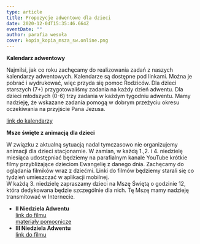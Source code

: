 ```yaml
---
type: article
title: Propozycje adwentowe dla dzieci
date: 2020-12-04T15:35:46.664Z
eventDate: ""
author: parafia wesoła
cover: kopia_kopia_msza_sw.online.png
---
```

<!--StartFragment-->

**Kalendarz adwentowy**

Najmilsi, jak co roku zachęcamy do realizowania zadań z naszych kalendarzy adwentowych. Kalendarze są dostępne pod linkami. Można je pobrać i wydrukować, więc przyda się pomoc Rodziców. Dla dzieci starszych (7+) przygotowaliśmy zadania na każdy dzień adwentu. Dla dzieci młodszych (0-6) trzy zadania w każdym tygodniu adwentu. Mamy nadzieję, że wskazane zadania pomogą w dobrym przeżyciu okresu oczekiwania na przyjście Pana Jezusa.

[link do kalendarzy](https://drive.google.com/drive/folders/1k1DW6Jz4_O9UzyUCdm7e31tih_8wUFfo?usp=sharing)

**Msze święte z animacją dla dzieci**

W związku z aktualną sytuacją nadal tymczasowo nie organizujemy animacji dla dzieci stacjonarnie. W zamian, w każdą 1.,2. i 4. niedzielę miesiąca udostępniać będziemy na parafialnym kanale YouTube krótkie filmy przybliżające dzieciom Ewangelię z danego dnia. Zachęcamy do oglądania filmików wraz z dziećmi. Linki do filmów będziemy starali się co tydzień umieszczać w aplikacji mobilnej.\
W każdą 3. niedzielę zapraszamy dzieci na Mszę Świętą o godzinie 12, która dedykowana będzie szczególnie dla nich. Tę Mszę mamy nadzieję transmitować w Internecie.

* **II Niedziela Adwentu**\
  [link do filmu](https://youtu.be/gUo5uKMitJ4)\
  [materiały pomocnicze](https://drive.google.com/drive/folders/1SulE5jIjKn1Eluhn0Dp6XtvYXAjGGiaB?usp=sharing)
* **III Niedziela Adwentu**\
  [link do filmu](https://youtu.be/Fh0C_mXmDxw)

<!--EndFragment-->